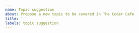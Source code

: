 ```yaml
---
name: Topic suggestion
about: Propose a new topic to be covered in The Coder Cafe
title: ''
labels: topic suggestion
---
```

